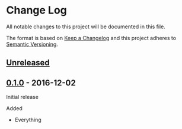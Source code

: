 # Change Log

All notable changes to this project will be documented in this file.

The format is based on [Keep a Changelog](http://keepachangelog.com/)
and this project adheres to [Semantic Versioning](http://semver.org/).

## [Unreleased]

[Unreleased]: https://github.com/atomist/thesenses/compare/0.1.0...HEAD

## [0.1.0] - 2016-12-02

Initial release

[0.1.0]: https://github.com/mygroup/thesenses/tree/0.1.0

Added

-   Everything
